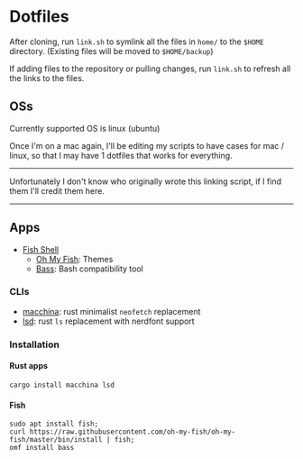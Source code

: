 # Dotfiles

After cloning, run `link.sh` to symlink all the files in `home/` to the `$HOME` directory. (Existing files will be moved to `$HOME/backup`)

If adding files to the repository or pulling changes, run `link.sh` to refresh all the links to the files.

## OSs

Currently supported OS is linux (ubuntu)

Once I'm on a mac again, I'll be editing my scripts to have cases for mac / linux, so that I may have 1 dotfiles that works for everything.

---

Unfortunately I don't know who originally wrote this linking script, if I find them I'll credit them here.

---

## Apps
- [Fish Shell](https://fishshell.com/)
  - [Oh My Fish](https://github.com/oh-my-fish/oh-my-fish): Themes
  - [Bass](https://github.com/edc/bass): Bash compatibility tool

### CLIs
- [macchina](https://github.com/Macchina-CLI/macchina/): rust minimalist `neofetch` replacement
- [lsd](https://github.com/Peltoche/lsd): rust `ls` replacement with nerdfont support

### Installation

#### Rust apps
```
cargo install macchina lsd
```

#### Fish
```
sudo apt install fish;
curl https://raw.githubusercontent.com/oh-my-fish/oh-my-fish/master/bin/install | fish;
omf install bass
```